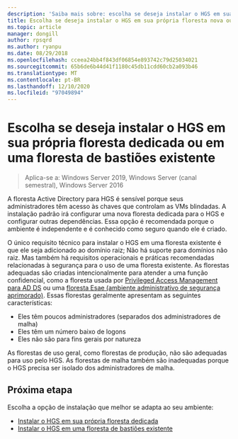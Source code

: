 ```yaml
---
description: 'Saiba mais sobre: escolha se deseja instalar o HGS em sua própria floresta dedicada ou em uma floresta de bastiões existente'
title: Escolha se deseja instalar o HGS em sua própria floresta nova ou em uma floresta de bastiões existente
ms.topic: article
manager: dongill
author: rpsqrd
ms.author: ryanpu
ms.date: 08/29/2018
ms.openlocfilehash: cceea24bb4f843df06854e893742c79d25034021
ms.sourcegitcommit: 65b6de6b44d41f1180c45db11cdd60cb2a093b46
ms.translationtype: MT
ms.contentlocale: pt-BR
ms.lasthandoff: 12/10/2020
ms.locfileid: "97049894"
---
```

# <a name="choose-whether-to-install-hgs-in-its-own-dedicated-forest-or-in-an-existing-bastion-forest"></a>Escolha se deseja instalar o HGS em sua própria floresta dedicada ou em uma floresta de bastiões existente

>Aplica-se a: Windows Server 2019, Windows Server (canal semestral), Windows Server 2016


A floresta Active Directory para HGS é sensível porque seus administradores têm acesso às chaves que controlam as VMs blindadas.
A instalação padrão irá configurar uma nova floresta dedicada para o HGS e configurar outras dependências.
Essa opção é recomendada porque o ambiente é independente e é conhecido como seguro quando ele é criado.

O único requisito técnico para instalar o HGS em uma floresta existente é que ele seja adicionado ao domínio raiz; Não há suporte para domínios não raiz. Mas também há requisitos operacionais e práticas recomendadas relacionadas à segurança para o uso de uma floresta existente.
As florestas adequadas são criadas intencionalmente para atender a uma função confidencial, como a floresta usada por [Privileged Access Management para AD DS](/microsoft-identity-manager/pam/privileged-identity-management-for-active-directory-domain-services) ou uma [floresta Esae (ambiente administrativo de segurança aprimorado)](../../identity/securing-privileged-access/securing-privileged-access-reference-material.md#esae-administrative-forest-design-approach).
Essas florestas geralmente apresentam as seguintes características:

- Eles têm poucos administradores (separados dos administradores de malha)
- Eles têm um número baixo de logons
- Eles não são para fins gerais por natureza

As florestas de uso geral, como florestas de produção, não são adequadas para uso pelo HGS.
As florestas de malha também são inadequadas porque o HGS precisa ser isolado dos administradores de malha.

## <a name="next-step"></a>Próxima etapa

Escolha a opção de instalação que melhor se adapta ao seu ambiente:

- [Instalar o HGS em sua própria floresta dedicada](guarded-fabric-install-hgs-default.md)
- [Instalar o HGS em uma floresta de bastiões existente](guarded-fabric-install-hgs-in-a-bastion-forest.md)
